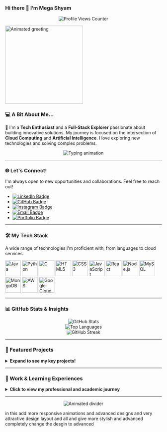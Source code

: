 ### Hi there 👋 I’m Mega Shyam

<div align="center">
  <img src="https://komarev.com/ghpvc/?username=megashyam24&label=Profile%20Views&color=blueviolet&style=for-the-badge" alt="Profile Views Counter" />
</div>

<p align="left">
  <img src="https://media.giphy.com/media/v1.WpD9C2y72wJ4gJ/giphy.gif" alt="Animated greeting" width="250" />
</p>

### 💻 A Bit About Me...

🌱 I'm a **Tech Enthusiast** and a **Full-Stack Explorer** passionate about building innovative solutions. My journey is focused on the intersection of **Cloud Computing** and **Artificial Intelligence**. I love exploring new technologies and solving complex problems.

<p align="center">
  <img src="https://raw.githubusercontent.com/half-cell/half-cell/main/assets/readme-typing-animation-with-shadow.svg?width=400&height=50&lines=Coding...%20Learning...%20Exploring...%20Building%20the%20future!;%20Cloud%20Computing%20%7C%20AI%20%7C%20Full-Stack%20Development" alt="Typing animation" />
</p>

---

### 🌐 Let's Connect!

I'm always open to new opportunities and collaborations. Feel free to reach out!

* <a href="http://linkedin.com/in/mega-shyam-084480311" target="_blank"><img src="https://img.shields.io/badge/LinkedIn-0077B5?style=for-the-badge&logo=linkedin&logoColor=white" alt="LinkedIn Badge"/></a>
* <a href="https://github.com/megashyam24" target="_blank"><img src="https://img.shields.io/badge/GitHub-100000?style=for-the-badge&logo=github&logoColor=white" alt="GitHub Badge"/></a>
* <a href="https://www.instagram.com/mega___shyam" target="_blank"><img src="https://img.shields.io/badge/Instagram-E4405F?style=for-the-badge&logo=instagram&logoColor=white" alt="Instagram Badge"/></a>
* <a href="mailto:megashyam24@gmail.com"><img src="https://img.shields.io/badge/Email-D14836?style=for-the-badge&logo=gmail&logoColor=white" alt="Email Badge"/></a>
* <a href="https://megashyam24.netlify.app" target="_blank"><img src="https://img.shields.io/badge/Portfolio-FF5722?style=for-the-badge&logo=netlify&logoColor=white" alt="Portfolio Badge"/></a>

---

### 🛠️ My Tech Stack

A wide range of technologies I'm proficient with, from languages to cloud services.

<p align="left">
  <a href="#"><img src="https://cdn.jsdelivr.net/gh/devicons/devicon/icons/java/java-original.svg" width="50px" alt="Java"/></a>
  <a href="#"><img src="https://cdn.jsdelivr.net/gh/devicons/devicon/icons/python/python-original.svg" width="50px" alt="Python"/></a>
  <a href="#"><img src="https://cdn.jsdelivr.net/gh/devicons/devicon/icons/c/c-original.svg" width="50px" alt="C"/></a>
  <a href="#"><img src="https://cdn.jsdelivr.net/gh/devicons/devicon/icons/html5/html5-original.svg" width="50px" alt="HTML5"/></a>
  <a href="#"><img src="https://cdn.jsdelivr.net/gh/devicons/devicon/icons/css3/css3-original.svg" width="50px" alt="CSS3"/></a>
  <a href="#"><img src="https://cdn.jsdelivr.net/gh/devicons/devicon/icons/javascript/javascript-original.svg" width="50px" alt="JavaScript"/></a>
  <a href="#"><img src="https://cdn.jsdelivr.net/gh/devicons/devicon/icons/react/react-original.svg" width="50px" alt="React"/></a>
  <a href="#"><img src="https://cdn.jsdelivr.net/gh/devicons/devicon/icons/nodejs/nodejs-original.svg" width="50px" alt="Node.js"/></a>
  <a href="#"><img src="https://cdn.jsdelivr.net/gh/devicons/devicon/icons/mysql/mysql-original.svg" width="50px" alt="MySQL"/></a>
  <a href="#"><img src="https://cdn.jsdelivr.net/gh/devicons/devicon/icons/mongodb/mongodb-original.svg" width="50px" alt="MongoDB"/></a>
  <a href="#"><img src="https://cdn.jsdelivr.net/gh/simple-icons/simple-icons/icons/amazonaws.svg" width="50px" alt="AWS"/></a>
  <a href="#"><img src="https://cdn.jsdelivr.net/gh/devicons/devicon/icons/googlecloud/googlecloud-original.svg" width="50px" alt="Google Cloud"/></a>
</p>

---

### 📊 GitHub Stats & Insights

<p align="center">
  <img src="https://github-readme-stats.vercel.app/api?username=megashyam24&show_icons=true&theme=dark&include_all_commits=true" alt="GitHub Stats" />
  <br/>
  <img src="https://github-readme-stats.vercel.app/api/top-langs/?username=megashyam24&layout=compact&theme=dark" alt="Top Languages" />
  <br/>
  <img src="https://github-readme-streak-stats.herokuapp.com/?user=megashyam24&theme=dark" alt="GitHub Streak" />
</p>

---

### 🚀 Featured Projects

<details>
  <summary><b>Expand to see my key projects!</b></summary>
  
  <br/>
  
  | Project Name | Description | Technologies |
  | :--- | :--- | :--- |
  | **[Travel Recommendation Web App](https://github.com/megashyam24/travel-app)** | A machine learning-based personalized travel planner that recommends destinations based on user preferences and historical data. | Python, ML, Flask, HTML, CSS |
  | **[Publish-Subscribe System](https://github.com/megashyam24/publish-subscribe-system)** | A real-time system for delivering updates to subscribers efficiently, demonstrating distributed systems concepts. | Java, Spring, Messaging Queue |
  | **[Food Delivery Application](https://github.com/megashyam24/Food-Delivery)** | A full-stack application for managing food orders, tracking deliveries, and handling user accounts. | React, Node.js, Express, MongoDB |
  | **[F.R.I.E.N.D.S Themed Chat Bot](https://github.com/megashyam24/F.R.I.E.N.D.S-CHATBOT)** | An AI chatbot trained on the F.R.I.E.N.D.S TV show script, capable of generating context-aware replies. | Python, AI, NLP, NLTK |

</details>

---

### 💼 Work & Learning Experiences

<details>
  <summary><b>Click to view my professional and academic journey</b></summary>
  
  <br/>
  
  #### <b>Internships</b>
  
  * **AI & Cloud Intern** – Dot Com Infoway Ltd, Madurai *(Jun 2025 – Jul 2025)*
  * **Frontend Intern (Remote)** – Aspirerise Ventures Ltd, Dublin, Ireland *(May 2025 – Jun 2025)*
  
  <br/>
  
  #### <b>Achievements</b>
  
  * 🏅 Participated in **Smart India Hackathon 2024**
  * 🏅 Participated in **Techathon 2025** – Amrita Vishwa Vidyapeetham, Chennai
  
  <br/>
  
  #### <b>Certifications</b>
  
  * [**AWS Certified Cloud Practitioner**](https://www.credly.com/badges/378d1df8-139b-4a07-b440-4bedc8bda9a7/public_url)
  * **Infosys – Associate in IT Foundation Skills (Java)**
  * [**NPTEL – Cloud Computing**](https://drive.google.com/file/d/1sygcMuOEmInqBLOBNMx6Q4jUx3qcJZ5z/view?usp=drive_link)
  * [**DeepLearning.AI (Coursera) – Machine Learning**](https://coursera.org/share/e0491bbad3d2cbd2500b656676af8685)
</details>

---

<p align="center">
  <img src="https://raw.githubusercontent.com/Trilokia/Trilokia/3984d7d13b652cc238b683307ac1e7b607068571/more.svg" alt="Animated divider" />
</p>

in this add more responsive animations and advanced designs and very attractive design layout and all and give more stylish and advanced completely change the desgin to advanced
